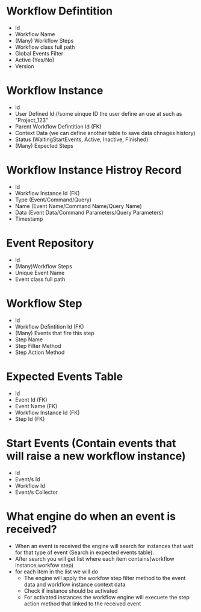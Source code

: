﻿# Workflow Defintition
* Id
* Workflow Name
* (Many) Workflow Steps
* Workflow class full path
* Global Events Filter
* Active (Yes/No)
* Version

# Workflow Instance
* Id
* User Defined Id //some uinque ID the user define an use at such as "Project_123"
* Parent Workflow Defintition Id (FK)
* Context Data (we can define another table to save data chnages history)
* Status (WaitingStartEvents, Active, Inactive, Finished)
* (Many) Expected Steps 

# Workflow Instance Histroy Record
* Id
* Workflow Instance Id (FK)
* Type (Event/Command/Query)
* Name (Event Name/Command Name/Query Name)
* Data (Event Data/Command Parameters/Query Parameters)
* Timestamp

# Event Repository
* Id
* (Many)Workflow Steps
* Unique Event Name
* Event class full path

# Workflow Step
* Id
* Workflow Defintition Id (FK)
* (Many) Events that fire this step
* Step Name
* Step Filter Method
* Step Action Method

# Expected Events Table
* Id
* Event Id (FK)
* Event Name (FK)
* Workflow Instance Id (FK)
* Step Id (FK)

# Start Events (Contain events that will raise a new workflow instance)
* Id
* Event/s Id
* Workflow Id
* Event/s Collector

# What engine do when an event is received?
* When an event is received the engine will search for instances that wait for that type of event (Search in expected events table).
* After search you will get list where each item contains(workflow instance,workfow step)
* for each item in the list we will do
	* The engine will apply the workfow step filter method to the event data and workflow instance context data
	* Check if instance should be activated
	* For activated instances the workflow engine will execuete the step action method that linked to the received event




